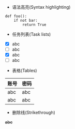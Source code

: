 * 语法高亮(Syntax highlighting)

```
def foo():
	if not bar:
		return True
```
* 任务列表(Task lists)

- [x] abc
- [ ] abc
- [x] abc
- [ ] abc

* 表格(Tables)

账号 | 密码
----|----
abc | abc
abc | abc

* 删除线(Strikethrough)

~~abc~~
